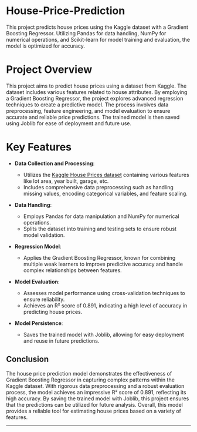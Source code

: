 # House-Price-Prediction

This project predicts house prices using the Kaggle dataset with a Gradient Boosting Regressor. Utilizing Pandas for data handling, NumPy for numerical operations, and Scikit-learn for model training and evaluation, the model is optimized for accuracy. 

# Project Overview

This project aims to predict house prices using a dataset from Kaggle. The dataset includes various features related to house attributes. By employing a Gradient Boosting Regressor, the project explores advanced regression techniques to create a predictive model. The process involves data preprocessing, feature engineering, and model evaluation to ensure accurate and reliable price predictions. The trained model is then saved using Joblib for ease of deployment and future use.

# Key Features

- **Data Collection and Processing**: 
  - Utilizes the [Kaggle House Prices dataset](https://www.kaggle.com/c/house-prices-advanced-regression-techniques) containing various features like lot area, year built, garage, etc.
  - Includes comprehensive data preprocessing such as handling missing values, encoding categorical variables, and feature scaling.

- **Data Handling**: 
  - Employs Pandas for data manipulation and NumPy for numerical operations.
  - Splits the dataset into training and testing sets to ensure robust model validation.

- **Regression Model**: 
  - Applies the Gradient Boosting Regressor, known for combining multiple weak learners to improve predictive accuracy and handle complex relationships between features.

- **Model Evaluation**: 
  - Assesses model performance using cross-validation techniques to ensure reliability.
  - Achieves an R² score of 0.891, indicating a high level of accuracy in predicting house prices.

- **Model Persistence**: 
  - Saves the trained model with Joblib, allowing for easy deployment and reuse in future predictions.

## Conclusion

The house price prediction model demonstrates the effectiveness of Gradient Boosting Regressor in capturing complex patterns within the Kaggle dataset. With rigorous data preprocessing and a robust evaluation process, the model achieves an impressive R² score of 0.891, reflecting its high accuracy. By saving the trained model with Joblib, this project ensures that the predictions can be utilized for future analysis. Overall, this model provides a reliable tool for estimating house prices based on a variety of features.

---
